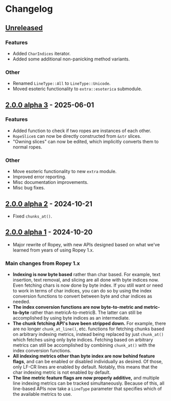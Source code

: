 # Changelog

## [Unreleased]

### Features

- Added `CharIndices` iterator.
- Added some additional non-panicking method variants.

### Other

- Renamed `LineType::All` to `LineType::Unicode`.
- Moved esoteric functionality to `extra::esoterica` submodule.


## [2.0.0 alpha 3] - 2025-06-01

### Features

- Added function to check if two ropes are instances of each other.
- `RopeSlice`s can now be directly constructed from `&str` slices.
- "Owning slices" can now be edited, which implicitly converts them to normal ropes.

### Other

- Move esoteric functionality to new `extra` module.
- Improved error reporting.
- Misc documentation improvements.
- Misc bug fixes.


## [2.0.0 alpha 2] - 2024-10-21

- Fixed `chunks_at()`.


## [2.0.0 alpha 1] - 2024-10-20

- Major rewrite of Ropey, with new APIs designed based on what we've learned from years of using Ropey 1.x.

### Main changes from Ropey 1.x

- **Indexing is now byte based** rather than char based.  For example, text insertion, text removal, and slicing are all done with byte indices now.  Even fetching chars is now done by byte index.  If you still want or need to work in terms of char indices, you can do so by using the index conversion functions to convert between byte and char indices as needed.
- **The index conversion functions are now byte-to-metric and metric-to-byte** rather than metricA-to-metricB.  The latter can still be accomplished by using byte indices as an intermediate.
- **The chunk fetching API's have been stripped down.**  For example, there are no longer `chunk_at_line()`, etc. functions for fetching chunks based on arbitrary indexing metrics, instead being replaced by just `chunk_at()` which fetches using only byte indices.  Fetching based on arbitrary metrics can still be accomplished by combining `chunk_at()` with the index conversion functions.
- **All indexing metrics other than byte index are now behind feature flags**, and can be enabled or disabled individually as desired.  Of those, only LF-CR lines are enabled by default.  Notably, this means that the char indexing metric is not enabled by default.
- **The line metric feature flags are now properly additive,** and multiple line indexing metrics can be tracked simultaneously.  Because of this, all line-based APIs now take a `LineType` parameter that specifies which of the available metrics to use.


[Unreleased]: https://github.com/cessen/ropey/compare/v2.0.0-alpha.3...HEAD
[2.0.0 alpha 3]: https://github.com/cessen/ropey/compare/v2.0.0-alpha.2...v2.0.0-alpha.3
[2.0.0 alpha 2]: https://github.com/cessen/ropey/compare/v2.0.0-alpha.1...v2.0.0-alpha.2
[2.0.0 alpha 1]: https://github.com/cessen/ropey/releases/tag/v2.0.0-alpha.1

